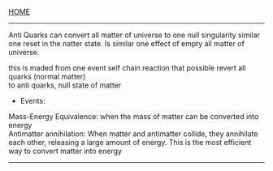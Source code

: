 [HOME](/README.md)   

-----------------------------     

Anti Quarks can convert all matter of universe to one null singularity similar one reset in the natter state.
Is similar one effect of empty all matter of universe.

this is maded from one event self chain reaction that possible revert all quarks (normal matter)   
to anti quarks, null state of matter  

- Events:

Mass-Energy Equivalence: when the mass of matter can be converted into energy       
Antimatter annihilation: When matter and antimatter collide, they annihilate each other, releasing a large amount of energy. This is the most efficient way to convert matter into energy


 --------------------------------------



